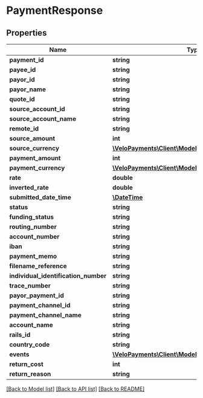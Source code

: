 # PaymentResponse

## Properties
Name | Type | Description | Notes
------------ | ------------- | ------------- | -------------
**payment_id** | **string** |  | 
**payee_id** | **string** |  | 
**payor_id** | **string** |  | 
**payor_name** | **string** |  | [optional] 
**quote_id** | **string** |  | 
**source_account_id** | **string** |  | 
**source_account_name** | **string** |  | [optional] 
**remote_id** | **string** |  | [optional] 
**source_amount** | **int** |  | [optional] 
**source_currency** | [**\VeloPayments\Client\Model\PaymentAuditCurrency**](PaymentAuditCurrency.md) |  | [optional] 
**payment_amount** | **int** |  | 
**payment_currency** | [**\VeloPayments\Client\Model\PaymentAuditCurrency**](PaymentAuditCurrency.md) |  | [optional] 
**rate** | **double** |  | [optional] 
**inverted_rate** | **double** |  | [optional] 
**submitted_date_time** | [**\DateTime**](\DateTime.md) |  | 
**status** | **string** |  | 
**funding_status** | **string** |  | 
**routing_number** | **string** |  | [optional] 
**account_number** | **string** |  | [optional] 
**iban** | **string** |  | [optional] 
**payment_memo** | **string** |  | [optional] 
**filename_reference** | **string** |  | [optional] 
**individual_identification_number** | **string** |  | [optional] 
**trace_number** | **string** |  | [optional] 
**payor_payment_id** | **string** |  | [optional] 
**payment_channel_id** | **string** |  | [optional] 
**payment_channel_name** | **string** |  | [optional] 
**account_name** | **string** |  | [optional] 
**rails_id** | **string** |  | 
**country_code** | **string** |  | [optional] 
**events** | [**\VeloPayments\Client\Model\PaymentEventResponse[]**](PaymentEventResponse.md) |  | 
**return_cost** | **int** |  | [optional] 
**return_reason** | **string** |  | [optional] 

[[Back to Model list]](../README.md#documentation-for-models) [[Back to API list]](../README.md#documentation-for-api-endpoints) [[Back to README]](../README.md)


